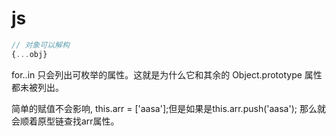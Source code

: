 # js
```js
// 对象可以解构
{...obj}
```

for..in 只会列出可枚举的属性。这就是为什么它和其余的 Object.prototype 属性都未被列出。

简单的赋值不会影响, this.arr = ['aasa'];但是如果是this.arr.push('aasa'); 那么就会顺着原型链查找arr属性。